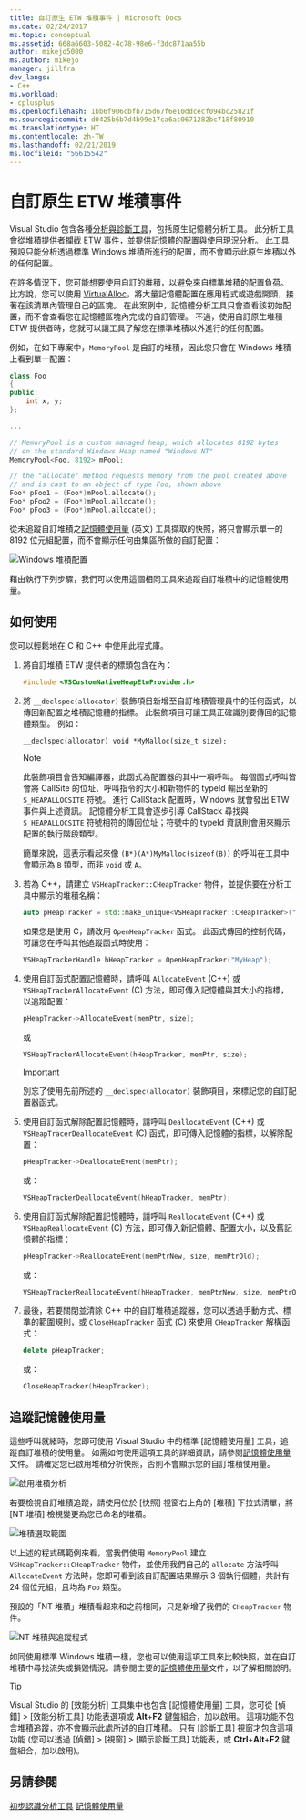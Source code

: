 ```yaml
---
title: 自訂原生 ETW 堆積事件 | Microsoft Docs
ms.date: 02/24/2017
ms.topic: conceptual
ms.assetid: 668a6603-5082-4c78-98e6-f3dc871aa55b
author: mikejo5000
ms.author: mikejo
manager: jillfra
dev_langs:
- C++
ms.workload:
- cplusplus
ms.openlocfilehash: 1bb6f906cbfb715d67f6e10ddcecf094bc25821f
ms.sourcegitcommit: d0425b6b7d4b99e17ca6ac0671282bc718f80910
ms.translationtype: HT
ms.contentlocale: zh-TW
ms.lasthandoff: 02/21/2019
ms.locfileid: "56615542"
---
```

# <a name="custom-native-etw-heap-events"></a>自訂原生 ETW 堆積事件

Visual Studio 包含各種[分析與診斷工具](../profiling/profiling-feature-tour.md)，包括原生記憶體分析工具。  此分析工具會從堆積提供者攔截 [ETW 事件](/windows-hardware/drivers/devtest/event-tracing-for-windows--etw-)，並提供記憶體的配置與使用現況分析。  此工具預設只能分析透過標準 Windows 堆積所進行的配置，而不會顯示此原生堆積以外的任何配置。

在許多情況下，您可能想要使用自訂的堆積，以避免來自標準堆積的配置負荷。  比方說，您可以使用 [VirtualAlloc](/windows/desktop/api/memoryapi/nf-memoryapi-virtualalloc)，將大量記憶體配置在應用程式或遊戲開頭，接著在該清單內管理自己的區塊。  在此案例中，記憶體分析工具只會查看該初始配置，而不會查看您在記憶體區塊內完成的自訂管理。  不過，使用自訂原生堆積 ETW 提供者時，您就可以讓工具了解您在標準堆積以外進行的任何配置。

例如，在如下專案中，`MemoryPool` 是自訂的堆積，因此您只會在 Windows 堆積上看到單一配置：

```cpp
class Foo
{
public:
    int x, y;
};

...

// MemoryPool is a custom managed heap, which allocates 8192 bytes
// on the standard Windows Heap named "Windows NT"
MemoryPool<Foo, 8192> mPool;

// the "allocate" method requests memory from the pool created above
// and is cast to an object of type Foo, shown above
Foo* pFoo1 = (Foo*)mPool.allocate();
Foo* pFoo2 = (Foo*)mPool.allocate();
Foo* pFoo3 = (Foo*)mPool.allocate();
```

從未追蹤自訂堆積之[記憶體使用量](../profiling/memory-usage.md) \(英文\) 工具擷取的快照，將只會顯示單一的 8192 位元組配置，而不會顯示任何由集區所做的自訂配置：

![Windows 堆積配置](media/heap-example-windows-heap.png)

藉由執行下列步驟，我們可以使用這個相同工具來追蹤自訂堆積中的記憶體使用量。

## <a name="how-to-use"></a>如何使用

您可以輕鬆地在 C 和 C++ 中使用此程式庫。

1. 將自訂堆積 ETW 提供者的標頭包含在內：

   ```cpp
   #include <VSCustomNativeHeapEtwProvider.h>
   ```

1. 將 `__declspec(allocator)` 裝飾項目新增至自訂堆積管理員中的任何函式，以傳回新配置之堆積記憶體的指標。  此裝飾項目可讓工具正確識別要傳回的記憶體類型。  例如：

   ```cpp
   __declspec(allocator) void *MyMalloc(size_t size);
   ```

   > [!NOTE]
   > 此裝飾項目會告知編譯器，此函式為配置器的其中一項呼叫。  每個函式呼叫皆會將 CallSite 的位址、呼叫指令的大小和新物件的 typeId 輸出至新的 `S_HEAPALLOCSITE` 符號。  進行 CallStack 配置時，Windows 就會發出 ETW 事件與上述資訊。  記憶體分析工具會逐步引導 CallStack 尋找與 `S_HEAPALLOCSITE` 符號相符的傳回位址；符號中的 typeId 資訊則會用來顯示配置的執行階段類型。
   >
   > 簡單來說，這表示看起來像 `(B*)(A*)MyMalloc(sizeof(B))` 的呼叫在工具中會顯示為 `B` 類型，而非 `void` 或 `A`。

1. 若為 C++，請建立 `VSHeapTracker::CHeapTracker` 物件，並提供要在分析工具中顯示的堆積名稱：

   ```cpp
   auto pHeapTracker = std::make_unique<VSHeapTracker::CHeapTracker>("MyCustomHeap");
   ```

   如果您是使用 C，請改用 `OpenHeapTracker` 函式。  此函式傳回的控制代碼，可讓您在呼叫其他追蹤函式時使用：

   ```C
   VSHeapTrackerHandle hHeapTracker = OpenHeapTracker("MyHeap");
   ```

1. 使用自訂函式配置記憶體時，請呼叫 `AllocateEvent` (C++) 或 `VSHeapTrackerAllocateEvent` (C) 方法，即可傳入記憶體與其大小的指標，以追蹤配置：

   ```cpp
   pHeapTracker->AllocateEvent(memPtr, size);
   ```

   或

   ```C
   VSHeapTrackerAllocateEvent(hHeapTracker, memPtr, size);
   ```

   > [!IMPORTANT]
   > 別忘了使用先前所述的 `__declspec(allocator)` 裝飾項目，來標記您的自訂配置器函式。

1. 使用自訂函式解除配置記憶體時，請呼叫 `DeallocateEvent` (C++) 或 `VSHeapTracerDeallocateEvent` (C) 函式，即可傳入記憶體的指標，以解除配置：

   ```cpp
   pHeapTracker->DeallocateEvent(memPtr);
   ```

   或：

   ```C
   VSHeapTrackerDeallocateEvent(hHeapTracker, memPtr);
   ```

1. 使用自訂函式解除配置記憶體時，請呼叫 `ReallocateEvent` (C++) 或 `VSHeapReallocateEvent` (C) 方法，即可傳入新記憶體、配置大小，以及舊記憶體的指標：

   ```cpp
   pHeapTracker->ReallocateEvent(memPtrNew, size, memPtrOld);
   ```

   或：

   ```C
   VSHeapTrackerReallocateEvent(hHeapTracker, memPtrNew, size, memPtrOld);
   ```

1. 最後，若要關閉並清除 C++ 中的自訂堆積追蹤器，您可以透過手動方式、標準的範圍規則，或 `CloseHeapTracker` 函式 (C) 來使用 `CHeapTracker` 解構函式：

   ```cpp
   delete pHeapTracker;
   ```

   或：

   ```C
   CloseHeapTracker(hHeapTracker);
   ```

## <a name="track-memory-usage"></a>追蹤記憶體使用量
這些呼叫就緒時，您即可使用 Visual Studio 中的標準 [記憶體使用量] 工具，追蹤自訂堆積的使用量。  如需如何使用這項工具的詳細資訊，請參閱[記憶體使用量](../profiling/memory-usage.md)文件。 請確定您已啟用堆積分析快照，否則不會顯示您的自訂堆積使用量。

![啟用堆積分析](media/heap-enable-heap.png)

若要檢視自訂堆積追蹤，請使用位於 [快照] 視窗右上角的 [堆積] 下拉式清單，將 [NT 堆積] 檢視變更為您已命名的堆積。

![堆積選取範圍](media/heap-example-custom-heap.png)

以上述的程式碼範例來看，當我們使用 `MemoryPool` 建立 `VSHeapTracker::CHeapTracker` 物件，並使用我們自己的 `allocate` 方法呼叫 `AllocateEvent` 方法時，您即可看到該自訂配置結果顯示 3 個執行個體，共計有 24 個位元組，且均為 `Foo` 類型。

預設的「NT 堆積」堆積看起來和之前相同，只是新增了我們的 `CHeapTracker` 物件。

![NT 堆積與追蹤程式](media/heap-example-windows-heap.png)

如同使用標準 Windows 堆積一樣，您也可以使用這項工具來比較快照，並在自訂堆積中尋找流失或損毀情況。請參閱主要的[記憶體使用量](../profiling/memory-usage.md)文件，以了解相關說明。

> [!TIP]
> Visual Studio 的 [效能分析] 工具集中也包含 [記憶體使用量] 工具，您可從 [偵錯] > [效能分析工具] 功能表選項或 **Alt**+**F2** 鍵盤組合，加以啟用。  這項功能不包含堆積追蹤，亦不會顯示此處所述的自訂堆積。  只有 [診斷工具] 視窗才包含這項功能 (您可以透過 [偵錯] > [視窗] > [顯示診斷工具] 功能表，或 **Ctrl**+**Alt**+**F2** 鍵盤組合，加以啟用)。

## <a name="see-also"></a>另請參閱
[初步認識分析工具](../profiling/profiling-feature-tour.md)
[記憶體使用量](../profiling/memory-usage.md)
